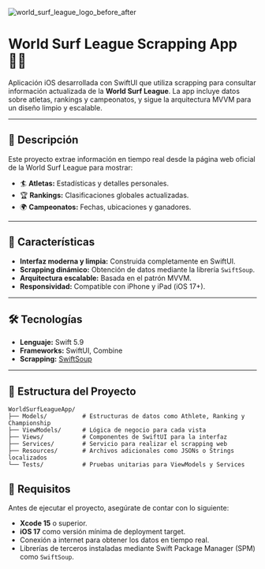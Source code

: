 ![world_surf_league_logo_before_after](https://github.com/user-attachments/assets/19506e7b-5a48-4a91-a051-6b4ca01d32a7)

# World Surf League Scrapping App 🏄‍♂️

Aplicación iOS desarrollada con SwiftUI que utiliza scrapping para consultar información actualizada de la **World Surf League**. La app incluye datos sobre atletas, rankings y campeonatos, y sigue la arquitectura MVVM para un diseño limpio y escalable.

---

## 📖 Descripción

Este proyecto extrae información en tiempo real desde la página web oficial de la World Surf League para mostrar:  
- 🏄 **Atletas:** Estadísticas y detalles personales.  
- 🏆 **Rankings:** Clasificaciones globales actualizadas.  
- 🌍 **Campeonatos:** Fechas, ubicaciones y ganadores.

---

## 🚀 Características

- **Interfaz moderna y limpia:** Construida completamente en SwiftUI.  
- **Scrapping dinámico:** Obtención de datos mediante la librería `SwiftSoup`.  
- **Arquitectura escalable:** Basada en el patrón MVVM.  
- **Responsividad:** Compatible con iPhone y iPad (iOS 17+).  

---

## 🛠️ Tecnologías

- **Lenguaje:** Swift 5.9  
- **Frameworks:** SwiftUI, Combine  
- **Scrapping:** [SwiftSoup](https://github.com/scinfu/SwiftSoup)  

---

## 📂 Estructura del Proyecto

```plaintext
WorldSurfLeagueApp/
├── Models/          # Estructuras de datos como Athlete, Ranking y Championship
├── ViewModels/      # Lógica de negocio para cada vista
├── Views/           # Componentes de SwiftUI para la interfaz
├── Services/        # Servicio para realizar el scrapping web
├── Resources/       # Archivos adicionales como JSONs o Strings localizados
└── Tests/           # Pruebas unitarias para ViewModels y Services
```

## 🚩 Requisitos

Antes de ejecutar el proyecto, asegúrate de contar con lo siguiente:

- **Xcode 15** o superior.
- **iOS 17** como versión mínima de deployment target.
- Conexión a internet para obtener los datos en tiempo real.
- Librerías de terceros instaladas mediante Swift Package Manager (SPM) como `SwiftSoup`.
